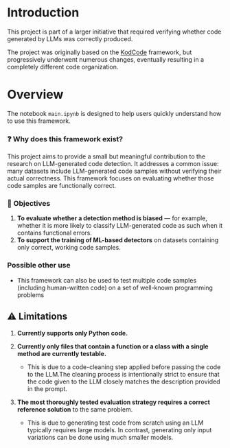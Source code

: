 # Introduction
This project is part of a larger initiative that required verifying whether code generated by LLMs was correctly produced.

The project was originally based on the [KodCode](https://kodcode-ai.github.io/) framework, but progressively underwent numerous changes, eventually resulting in a completely different code organization.

# Overview
The notebook `main.ipynb` is designed to help users quickly understand how to use this framework.



### ❓ Why does this framework exist?

This project aims to provide a small but meaningful contribution to the research on LLM-generated code detection.
It addresses a common issue: many datasets include LLM-generated code samples without verifying their actual correctness.
This framework focuses on evaluating whether those code samples are functionally correct.

### 🎯 Objectives

1. **To evaluate whether a detection method is biased** — for example, whether it is more likely to classify LLM-generated code as such when it contains functional errors.
2. **To support the training of ML-based detectors** on datasets containing only correct, working code samples.

### Possible other use
- This framework can also be used to test multiple code samples (including human-written code) on a set of well-known programming problems

## ⚠️ Limitations

1. **Currently supports only Python code.**

2. **Currently only files that contain a function or a class with a single method are currently testable.**

   * This is due to a code-cleaning step applied before passing the code to the LLM.The cleaning process is intentionally strict to ensure that the code given to the LLM closely matches the description provided in the prompt.

2. **The most thoroughly tested evaluation strategy requires a correct reference solution** to the same problem.

   * This is due to generating test code from scratch using an LLM typically requires large models. In contrast, generating only input variations can be done using much smaller models.
